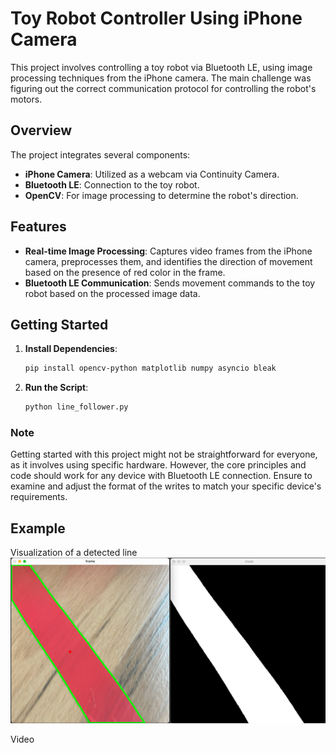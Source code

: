 # Toy Robot Controller Using iPhone Camera

This project involves controlling a toy robot via Bluetooth LE, using image processing techniques from the iPhone camera. The main challenge was figuring out the correct communication protocol for controlling the robot's motors.

## Overview

The project integrates several components:
- **iPhone Camera**: Utilized as a webcam via Continuity Camera.
- **Bluetooth LE**: Connection to the toy robot.
- **OpenCV**: For image processing to determine the robot's direction.

## Features

- **Real-time Image Processing**: Captures video frames from the iPhone camera, preprocesses them, and identifies the direction of movement based on the presence of red color in the frame.
- **Bluetooth LE Communication**: Sends movement commands to the toy robot based on the processed image data.

## Getting Started

1. **Install Dependencies**:
    ```bash
    pip install opencv-python matplotlib numpy asyncio bleak
    ```

2. **Run the Script**:
    ```bash
    python line_follower.py
    ```

### Note

Getting started with this project might not be straightforward for everyone, as it involves using specific hardware. However, the core principles and code should work for any device with Bluetooth LE connection. Ensure to examine and adjust the format of the writes to match your specific device's requirements.


## Example

Visualization of a detected line
![alt text](image.png)

Video
